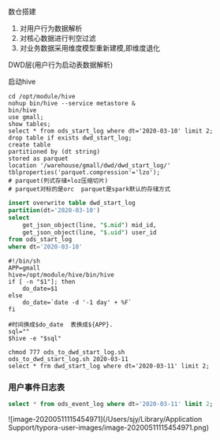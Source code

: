 数仓搭建

1. 对用户行为数据解析
2. 对核心数据进行判空过滤
3. 对业务数据采用维度模型重新建模,即维度退化

DWD层(用户行为启动表数据解析)



启动hive

```shell
cd /opt/module/hive
nohup bin/hive --service metastore &
bin/hive
use gmall;
show tables;
select * from ods_start_log where dt='2020-03-10' limit 2;
drop table if exists dwd_start_log;
create table 
partitioned by (dt string)
stored as parquet
location '/warehouse/gmall/dwd/dwd_start_log/'
tblproperties('parquet.compression'='lzo');
# parquet(列式存储+loz压缩切片)
# parquet对标的是orc  parquet是spark默认的存储方式

```



```sql
insert overwrite table dwd_start_log
partition(dt='2020-03-10')
select 
	get_json_object(line, "$.mid") mid_id,
	get_json_object(line, "$.uid") user_id
from ods_start_log
where dt='2020-03-10'
```



```shell
#!/bin/sh
APP=gmall
hive=/opt/module/hive/bin/hive
if [ -n "$1"]; then
    do_date=$1
else
    do_date=`date -d '-1 day' + %F`
fi

#时间换成$do_date  表换成${APP}.
sql=""
$hive -e "$sql"
```

```shell
chmod 777 ods_to_dwd_start_log.sh
ods_to_dwd_start_log.sh 2020-03-11
select * frm dwd_start_log where dt='2020-03-11' limit 2;
```

### 用户事件日志表

```sql
select * from ods_event_log where dt='2020-03-11' limit 2;
```

![image-20200511115454971](/Users/sjy/Library/Application Support/typora-user-images/image-20200511115454971.png)


































